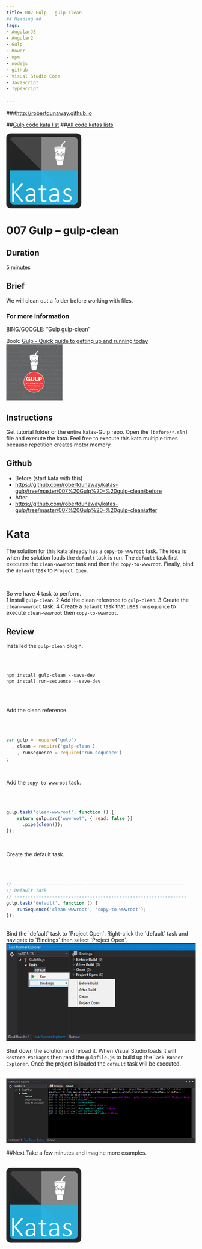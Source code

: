 ```yaml
---
title: 007 Gulp – gulp-clean
## Heading ##
tags: 
- AngularJS
- Angular2
- Gulp
- Bower
- npm
- nodejs
- github
- Visual Studio Code
- JavaScript
- TypeScript

---
```


###http://robertdunaway.github.io

##[Gulp code kata list](http://mycodekatas.github.io/gulp.html)
##[All code katas lists](http://mycodekatas.github.io/)

 <img src="https://raw.githubusercontent.com/robertdunaway/katas-gulp/master/katas-Gulp-logo.png" alt="Smiley face" height="200" width="200"> 

# 007 Gulp – gulp-clean

## Duration
5 minutes

## Brief
We will clean out a folder before working with files.

### For more information 
BING/GOOGLE: “Gulp gulp-clean”

Book: 
[Gulp - Quick guide to getting up and running today](http://www.amazon.com/Gulp-Quick-guide-getting-running-ebook/dp/B010NXMFF6/)
<br>
<img src="https://raw.githubusercontent.com/robertdunaway/gulp-book/master/bookcoverimage.PNG" alt="Smiley face" height="150" width="150">



## Instructions
Get tutorial folder or the entire katas-Gulp repo.
Open the `[before/*.sln]` file and execute the kata.
Feel free to execute this kata multiple times because repetition creates motor memory.

## Github
 - Before (start kata with this)
  - https://github.com/robertdunaway/katas-gulp/tree/master/007%20Gulp%20-%20gulp-clean/before
 - After
  - https://github.com/robertdunaway/katas-gulp/tree/master/007%20Gulp%20-%20gulp-clean/after


# Kata

The solution for this kata already has a `copy-to-wwwroot` task.  The idea is when the solution loads the `default` task is run.  The `default` task first executes the `clean-wwwroot` task and then the `copy-to-wwwroot`.  Finally, bind the `default` task to `Project Open`.

<br>

So we have 4 task to perform.
<br>
1 Install `gulp-clean`.
2 Add the clean reference to `gulp-clean`.
3 Create the `clean-wwwroot` task.
4 Create a `default` task that uses `runsequence` to execute `clean-wwwroot` then `copy-to-wwwroot`.


## Review

Installed the `gulp-clean` plugin.

<br>

```

npm install gulp-clean --save-dev
npm install run-sequence --save-dev


```

<br>

Add the clean reference.

<br>

```javascript

var gulp = require('gulp')
  , clean = require('gulp-clean')
    , runSequence = require('run-sequence')
;


```

<br>

Add the `copy-to-wwwroot` task.

<br>

```javascript

gulp.task('clean-wwwroot', function () {
    return gulp.src('wwwroot', { read: false })
      .pipe(clean());
});


```

<br>

Create the default task.

<br>

```javascript

// ----------------------------------------------------------------
// Default Task
// ----------------------------------------------------------------
gulp.task('default', function () {
    runSequence('clean-wwwroot', 'copy-to-wwwroot');
});


```

<br>
Bind the `default` task to `Project Open`.
Right-click the `default` task and navigate to `Bindings` then select `Project Open`.

<br>

 <img src="https://raw.githubusercontent.com/robertdunaway/katas-gulp/master/007%20Gulp%20-%20gulp-clean/1.png"> 

<br>

Shut down the solution and reload it.  When Visual Studio loads it will `Restore Packages` then read the `gulpfile.js` to build up the `Task Runner Explorer`.  Once the project is loaded the `default` task will be executed.

<br>

 <img src="https://raw.githubusercontent.com/robertdunaway/katas-gulp/master/007%20Gulp%20-%20gulp-clean/2.png"> 





##Next
Take a few minutes and imagine more examples. 

<br>

 <img src="https://raw.githubusercontent.com/robertdunaway/katas-gulp/master/katas-Gulp-logo.png" alt="Smiley face" height="200" width="200"> 